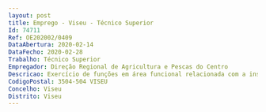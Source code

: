 ```yaml
--- 
layout: post
title: Emprego - Viseu - Técnico Superior
Id: 74711
Ref: OE202002/0409
DataAbertura: 2020-02-14
DataFecho: 2020-02-28
Trabalho: Técnico Superior
Empregador: Direção Regional de Agricultura e Pescas do Centro
Descricao: Exercício de funções em área funcional relacionada com a inspeção prospeção fitossanitária, nomeadamente controlo fitossanitário, prospeção de inimigos de quarentena, certificados das exportações e implementação do uso sustentável dos produtos fitofarmacêuticos  avisos agrícolas do Dão.
CodigoPostal: 3504-504 VISEU
Concelho: Viseu
Distrito: Viseu
--- 
```

